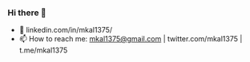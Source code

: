 ### Hi there 👋
- 💼  linkedin.com/in/mkal1375/
- 📫  How to reach me: mkal1375@gmail.com | twitter.com/mkal1375 | t.me/mkal1375
<!--
**mkal1375/mkal1375** is a ✨ _special_ ✨ repository because its `README.md` (this file) appears on your GitHub profile.

Here are some ideas to get you started:

- 🔭 I’m currently working on ...
- 🌱 I’m currently learning ...
- 👯 I’m looking to collaborate on ...
- 🤔 I’m looking for help with ...
- 💬 Ask me about ...
- 😄 Pronouns: ...
- ⚡ Fun fact: ...
-->

